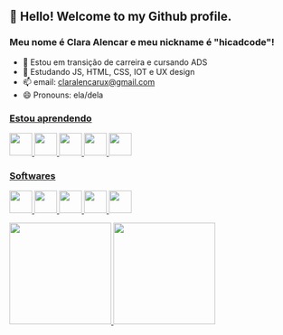 ## 👋 Hello! Welcome to my Github profile.
### Meu nome é Clara Alencar e meu nickname é "hicadcode"!
- 🔭 Estou em transição de carreira e cursando ADS
- 🌱 Estudando JS, HTML, CSS, IOT e UX design 
- 📫 email: claralencarux@gmail.com
- 😄 Pronouns: ela/dela 

<div class="tenor-gif-embed" data-postid="18719046" data-share-method="host" data-aspect-ratio="1.78771" data-width="100%"><a href="https://tenor.com/view/after-all-clocks-ticking-catra-she-ra-and-the-princesses-of-power-time-is-passing-by-gif-18719046">

### Estou aprendendo 
<img src="https://cdn.jsdelivr.net/gh/devicons/devicon/icons/css3/css3-original.svg" width="40" height="40" /> <img src="https://cdn.jsdelivr.net/gh/devicons/devicon/icons/html5/html5-original.svg" width="40" height="40" /> 
<img src="https://cdn.jsdelivr.net/gh/devicons/devicon/icons/javascript/javascript-original.svg" width="40" height="40" /> <img src="https://cdn.jsdelivr.net/gh/devicons/devicon/icons/raspberrypi/raspberrypi-original.svg" width="40" height="40" /> <img src="https://cdn.jsdelivr.net/gh/devicons/devicon/icons/vscode/vscode-original.svg"  width="40" height="40" />       
          
### Softwares 
<img src="https://cdn.jsdelivr.net/gh/devicons/devicon/icons/aftereffects/aftereffects-plain.svg" width="40" height="40" /> <img src="https://cdn.jsdelivr.net/gh/devicons/devicon/icons/figma/figma-original.svg" width="40" height="40" /> <img src="https://cdn.jsdelivr.net/gh/devicons/devicon/icons/xd/xd-plain.svg" width="40" height="40" /> <img src="https://cdn.jsdelivr.net/gh/devicons/devicon/icons/git/git-original.svg" width="40" height="40" /> <img src="https://cdn.jsdelivr.net/gh/devicons/devicon/icons/premierepro/premierepro-plain.svg" width="40" height="40" /> 
          
 <div>
<a href="https://github.com/hicadcode">
<img height="180em" src="https://github-readme-stats.vercel.app/api/top-langs/?username=hicadcode&layout=compact&langs_count=7&theme=dracula"/>
<img height="180em" src="https://github-readme-stats.vercel.app/api?username=hicadcode&show_icons=true&theme=dracula&include_all_commits=true&count_private=true"/>
</div>  



          
          

          
  


